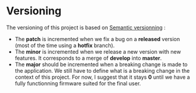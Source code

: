 # Versioning
The versioning of this project is based on [Semantic versionning](https://semver.org/) :

 - The **patch** is incremented when we fix a bug on a **released** version (most of the time using a **hotfix** branch).
 - The **minor** is incremented when we release a new version with new features. It corresponds to a merge of **develop** into **master**.
 - The **major** should be incremented when a breaking change is made to the application. We still have to define what is a breaking change in the context of this project. For now, I suggest that it stays **0** until we have a fully functionning firmware suited for the final user.